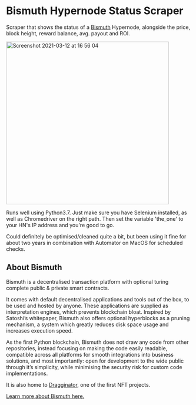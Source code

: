 # Bismuth Hypernode Status Scraper
Scraper that shows the status of a [Bismuth](https://bismuth.cz/summary/) Hypernode, alongside the price, block height, reward balance, avg. payout and ROI.

<img width="442" alt="Screenshot 2021-03-12 at 16 56 04" src="https://user-images.githubusercontent.com/46287411/110965951-0c7e6180-8355-11eb-8503-36fdc31feae5.png">

Runs well using Python3.7. Just make sure you have Selenium installed, as well as Chromedriver on the right path. Then set the variable 'the_one' to your HN's IP address and you're good to go. 

Could definitely be optimised/cleaned quite a bit, but been using it fine for about two years in combination with Automator on MacOS for scheduled checks.

## About Bismuth
Bismuth is a decentralised transaction platform with optional turing complete public & private smart contracts. 

It comes with default decentralised applications and tools out of the box, to be used and hosted by anyone. These applications are supplied as interpretation engines, which prevents blockchain bloat. Inspired by Satoshi’s whitepaper, Bismuth also offers optional hyperblocks as a pruning mechanism, a system which greatly reduces disk space usage and increases execution speed.

As the first Python blockchain, Bismuth does not draw any code from other repositories, instead focusing on making the code easily readable, compatible across all platforms for smooth integrations into business solutions, and most importantly: open for development to the wide public through it’s simplicity, while minimising the security risk for custom code implementations.

It is also home to [Dragginator](https://dragginator.com/), one of the first NFT projects. 

[Learn more about Bismuth here.](https://github.com/bismuthfoundation/Bismuth-FAQ)
